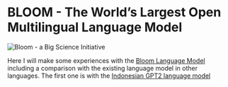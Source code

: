 # BLOOM - The World’s Largest Open Multilingual Language Model

![Bloom - a Big Science Initiative](https://assets.website-files.com/6139f3cdcbbff3a68486761d/62cce3c835539c54f31329b1_image1.png)

Here I will make some experiences with the [Bloom Language Model](https://bigscience.huggingface.co/blog/bloom) including a comparison 
with the existing language model in other languages. The first one is with the [Indonesian GPT2 language model](bloom_comparison.ipynb)
